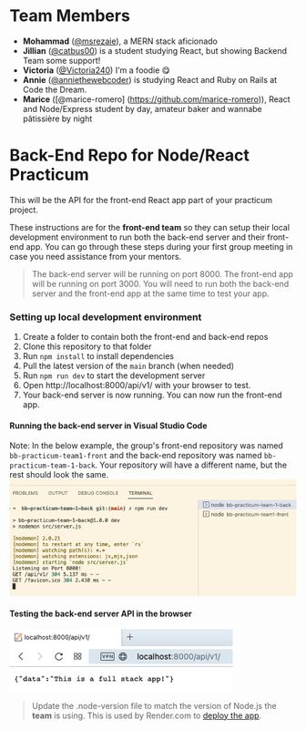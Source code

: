 # Team Members
- **Mohammad** ([@msrezaie](https://github.com/msrezaie)), a MERN stack aficionado
- **Jillian** \([@catbus00](https://github.com/catbus00)\) is a student studying React, but showing Backend Team some support!
- **Victoria** ([@Victoria240](https://github.com/Victoria240)) I'm a foodie 😋
- **Annie** ([@anniethewebcoder](https://github.com/anniethewebcoder)) is studying React and Ruby on Rails at Code the Dream.
- **Marice** ([@marice-romero] (https://github.com/marice-romero)), React and Node/Express student by day, amateur baker and wannabe pâtissière by night

# Back-End Repo for Node/React Practicum

This will be the API for the front-end React app part of your practicum project.

These instructions are for the **front-end team** so they can setup their local development environment to run
both the back-end server and their front-end app. You can go through these steps during your first group meeting
in case you need assistance from your mentors.

> The back-end server will be running on port 8000. The front-end app will be running on port 3000. You will need to run both the back-end server and the front-end app at the same time to test your app.

### Setting up local development environment

1. Create a folder to contain both the front-end and back-end repos
2. Clone this repository to that folder
3. Run `npm install` to install dependencies
4. Pull the latest version of the `main` branch (when needed)
5. Run `npm run dev` to start the development server
6. Open http://localhost:8000/api/v1/ with your browser to test.
7. Your back-end server is now running. You can now run the front-end app.

#### Running the back-end server in Visual Studio Code

Note: In the below example, the group's front-end repository was named `bb-practicum-team1-front` and the back-end repository was named `bb-practicum-team-1-back`. Your repository will have a different name, but the rest should look the same.
![vsc running](images/back-end-running-vsc.png)

#### Testing the back-end server API in the browser

![browser server](images/back-end-running-browser.png)

> Update the .node-version file to match the version of Node.js the **team** is using. This is used by Render.com to [deploy the app](https://render.com/docs/node-version).
